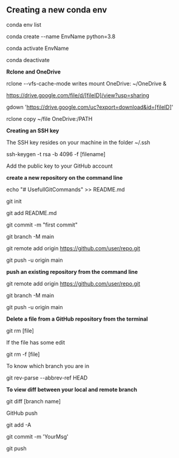 ## Creating a new conda env
conda env list

conda create --name EnvName python=3.8

conda activate EnvName

conda deactivate

**Rclone and OneDrive**

rclone --vfs-cache-mode writes mount OneDrive: ~/OneDrive &

https://drive.google.com/file/d/[fileID]/view?usp=sharing

gdown 'https://drive.google.com/uc?export=download&id=[fileID]'

rclone copy ~/file OneDrive:/PATH

**Creating an SSH key**

The SSH key resides on your machine in the folder ~/.ssh

ssh-keygen -t rsa -b 4096  -f \[filename\]

Add the public key to your GitHub account

**create a new repository on the command line**

echo "# UsefullGitCommands" >> README.md

git init

git add README.md

git commit -m "first commit"

git branch -M main

git remote add origin https://github.com/user/repo.git

git push -u origin main

**push an existing repository from the command line**

git remote add origin https://github.com/user/repo.git

git branch -M main

git push -u origin main

**Delete a file from a GitHub repository from the terminal**

git rm \[file\]

If the file has some edit

git rm -f \[file\]

To know which branch you are in

git rev-parse --abbrev-ref HEAD

**To view diff between your local and remote branch**

git diff \[branch name\]

GitHub push

git add -A

git commit -m 'YourMsg'

git push

